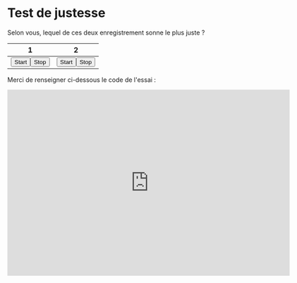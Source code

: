 <script type='application/javascript' src="Tone.js"></script>

# Test de justesse
Selon vous, lequel de ces deux enregistrement sonne le plus juste ?

|                                 1                                  |                                 2                                  |
|:------------------------------------------------------------------:|:------------------------------------------------------------------:|
| <button id="start0">Start</button><button id="stop0">Stop</button> | <button id="start1">Start</button><button id="stop1">Stop</button> |

Merci de renseigner ci-dessous le code de l'essai : <span id="code"></span>

<iframe src="https://docs.google.com/forms/d/e/1FAIpQLSf0VD3tHdCV0lSBb0-0vlsH3X2jmKauELjwOeAGz4yC6uy49A/viewform?embedded=true" width="640" height="422" frameborder="0" marginheight="0" marginwidth="0">Loading…</iframe>

<script src="questionnaire.js"></script>
